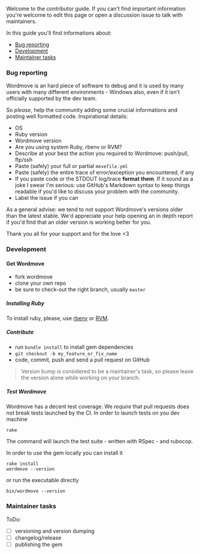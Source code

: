 Welcome to the contributor guide. If you can't find important information you're welcome
to edit this page or open a discussion issue to talk with maintainers.

In this guide you'll find informations about:
* [Bug reporting](#bug-reporting)
* [Development](#development)
* [Maintainer tasks](#maintainer-tasks)

### Bug reporting

Wordmove is an hard piece of software to debug and it is used by many users with many
different environments - Windows also, even if it isn't officially supported by the dev team.

So *please*, help the community adding some crucial informations and posting well
formatted code. Inspirational details:

* OS
* Ruby version
* Wordmove version
* Are you using system Ruby, rbenv or RVM?
* Describe at your best the action you required to Wordmove: push/pull, ftp/ssh
* Paste (safely) your full or partial `movefile.yml`
* Paste (safely) the entire trace of error/exception you encountered, if any
* If you paste code or the STDOUT log/trace **format them**. If it sound as a joke I swear I'm serious:
use GitHub's Markdown syntax to keep things readable if you'd like to discuss your problem with the community.
* Label the issue if you can

As a general advise: we tend to not support Wordmove's versions older than the latest stable.
We'd appreciate your help opening an in depth report if you'd find that an older version is working
better for you.

Thank you all for your support and for the love <3

### Development

#### Get Wordmove

* fork wordmove
* clone your own repo
* be sure to check-out the right branch, usually `master`

##### Installing Ruby

To install ruby, please, use [rbenv](https://github.com/rbenv/rbenv) or [RVM](https://rvm.io).

##### Contribute

* run `bundle install` to install gem dependencies
* `git checkout -b my_feature_or_fix_name`
* code, commit, push and send a pull request on GitHub

> Version bump is considered to be a maintainer's task, so please leave the version
alone while working on your branch.


##### Test Wordmove

Wordmove has a decent test coverage. We _require_ that pull requests does not break tests launched by the CI.
In order to launch tests on you dev machine

```fish
rake
```

The command will launch the test suite - written with RSpec - and rubocop.

In order to use the gem locally you can install it

```fish
rake install
wordmove --version
```

or run the executable directly

```fish
bin/wordmove --version
```

### Maintainer tasks

ToDo:

* [ ] versioning and version dumping
* [ ] changelog/release
* [ ] publishing the gem
